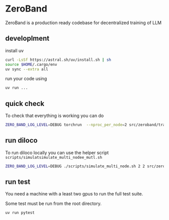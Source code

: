 # ZeroBand
ZeroBand is a production ready codebase for decentralized training of LLM


## developlment

install uv

```bash
curl -LsSf https://astral.sh/uv/install.sh | sh
source $HOME/.cargo/env
uv sync --extra all
```

run your code using 

```bash
uv run ...
```

## quick check

To check that everything is working you can do

```bash
ZERO_BAND_LOG_LEVEL=DEBUG torchrun  --nproc_per_node=2 src/zeroband/train.py @configs/debug/debug.toml
```

## run diloco

To run diloco locally you can use the helper script `scripts/simulatsimulate_multi_nodee_mutl.sh`

```bash
ZERO_BAND_LOG_LEVEL=DEBUG ./scripts/simulate_multi_node.sh 2 2 src/zeroband/train.py @configs/debug/diloco.toml
```

## run test

You need a machine with a least two gpus to run the full test suite.

Some test must be run from the root directory.

```bash
uv run pytest
```

